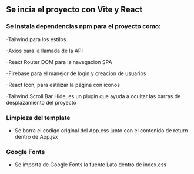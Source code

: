 ## Se incia el proyecto con Vite y React

### Se instala dependencias npm para el proyecto como:

-Tailwind para los estilos

-Axios para la llamada de la API

-React Router DOM para la navegacion SPA

-Firebase para el manejor de login y creacion de usuarios 

-React Icon, para estilizar la página con iconos

-Tailwind Scroll Bar Hide, es un plugin que ayuda a ocultar las barras de desplazamiento del proyecto

### Limpieza del template

- Se borra el codigo original del App.css junto con el contenido de return dentro de App.jsx

### Google Fonts

- Se importa de Google Fonts la fuente Lato dentro de index.css